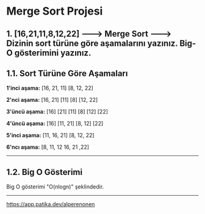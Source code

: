 # Merge Sort Projesi

## 1. [16,21,11,8,12,22] ---> Merge Sort ---> Dizinin sort türüne göre aşamalarını yazınız. Big-O gösterimini yazınız.

## 1.1. Sort Türüne Göre Aşamaları

**1'inci aşama:** [16, 21, 11] [8, 12, 22]

**2'nci aşama:** [16, 21] [11] [8] [12, 22]

**3'üncü aşama:** [16] [21] [11] [8] [12] [22]

**4'üncü aşama:** [16] [11, 21] [8, 12] [22]

**5'inci aşama:** [11, 16, 21] [8, 12, 22]

**6'ncı aşama:** [8, 11, 12 16, 21 ,22]

---

## 1.2. Big O Gösterimi

Big O gösterimi "O(nlogn)" şeklindedir.

---

https://app.patika.dev/alperenonen